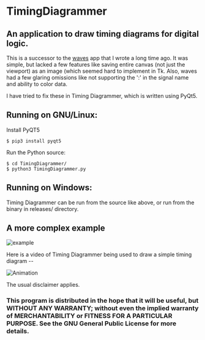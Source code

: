 # TimingDiagrammer
## An application to draw timing diagrams for digital logic.

This is a successor to the [waves](https://github.com/hacksterous/waves) app that I wrote a long time ago.
It was simple, but lacked a few features like saving entire canvas (not just the viewport) as an image (which
seemed hard to implement in Tk. Also, waves had a few glaring omissions like not supporting the ':' in the 
signal name and ability to color data.

I have tried to fix these in Timing Diagrammer, which is written using PyQt5.

## Running on GNU/Linux:

Install PyQT5

```
$ pip3 install pyqt5
```

Run the Python source:
```
$ cd TimingDiagrammer/
$ python3 TimingDiagrammer.py
```

## Running on Windows:
Timing Diagrammer can be run from the source like above, or run from the binary in releases/ directory.

## A more complex example
![example](https://user-images.githubusercontent.com/16697108/212528785-ff1b2a6d-5e8c-4f9a-8874-f87a3ef44130.jpg)

Here is a video of Timing Diagrammer being used to draw a simple timing diagram -- 

![Animation](https://user-images.githubusercontent.com/16697108/216374652-d593b8e5-1e76-49cf-889d-c9ec917e5616.gif)

The usual disclaimer applies.

###    This program is distributed in the hope that it will be useful, but WITHOUT ANY WARRANTY; without even the implied warranty of MERCHANTABILITY or FITNESS FOR A PARTICULAR PURPOSE.  See the GNU General Public License for more details.
